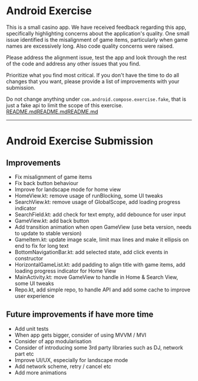 # Android Exercise

This is a small casino app. We have received feedback regarding this app,
specifically highlighting concerns about the application's quality. One small
issue identified is the misalignment of game items, particularly when game
names are excessively long. Also code quality concerns were raised.

Please address the alignment issue, test the app and look through the rest of
the code and address any other issues that you find.

Prioritize what you find most critical. If you don't have the time to do all
changes that you want, please provide a list of improvements with your
submission.

Do not change anything under `com.android.compose.exercise.fake`, that is just a fake api
to limit the scope of this exercise.
[README.md](README.md)[README.md](..%2FKai%20-%20Android%20test%2FREADME.md)[README.md](..%2FKai%20-%20Android%20test%2FREADME.md)

------------------------------------------------------------------------
# Android Exercise Submission

## Improvements
- Fix misalignment of game items
- Fix back button behaviour
- Improve for landscape mode for home view
- HomeView.kt: remove usage of runBlocking, some UI tweaks
- SearchView.kt: remove usage of GlobalScope, add loading progress indicator
- SearchField.kt: add check for text empty, add debounce for user input
- GameView.kt: add back button
- Add transition animation when open GameView (use beta version, needs to update to stable version)
- GameItem.kt: update image scale, limit max lines and make it ellipsis on end to fix for long text
- BottomNavigationBar.kt: add selected state, add click events in constructor
- HorizontalGameList.kt: add padding to align title with game items, add loading progress indicator for Home View
- MainActivity.kt: move GameView to handle in Home & Search View, some UI tweaks
- Repo.kt, add simple repo, to handle API and add some cache to improve user experience

## Future improvements if have more time
- Add unit tests
- When app gets bigger, consider of using MVVM / MVI
- Consider of app modularisation
- Consider of introducing some 3rd party libraries such as DJ, network part etc
- Improve UI/UX, especially for landscape mode
- Add network scheme, retry / cancel etc
- Add more animations

